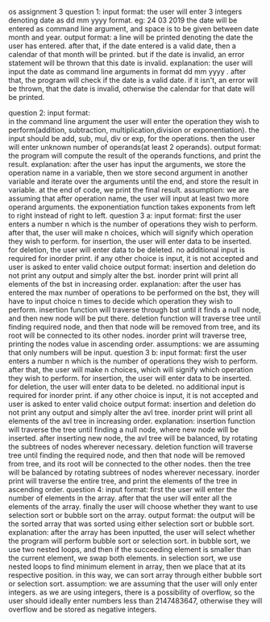 os assignment 3
question 1:
input format:
    the user will enter 3 integers denoting date as dd mm yyyy format.
    eg: 24 03 2019
    the date will be entered as command line argument, and space is to be given between date month and year.
output format:
    a line will be printed denoting the date the user has entered. after that, if the date entered is a valid date, then a calendar of that month will be printed. but if the date is invalid, an error statement will be thrown that this date is invalid.
explanation:
    the user will input the date as command line arguments in format dd mm yyyy . after that, the program will check if the date is a valid date. if it isn't, an error will be thrown, that the date is invalid, otherwise the calendar for that date will be printed.

question 2:
input format:  
    in the command line argument the user will enter the operation they wish to perform(addition, subtraction, multiplication,division or exponentiation). the input should be add, sub, mul, div or exp, for the operations. then the user will enter unknown number of operands(at least 2 operands).
output format:
    the program will compute the result of the operands functions, and print the result.
explanation:
    after the user has input the arguments, we store the operation name in a variable, then we store second argument in another variable and iterate over the arguments until the end, and store the result in variable. at the end of code, we print the final result.
assumption:
    we are assuming that after operation name, the user will input at least two more operand arguments.
    the exponentiation function takes exponents from left to right instead of right to left.
question 3 a:
input format:
    first the user enters a number n which is the number of operations they wish to perform. after that, the user will make n choices, which will signify which operation they wish to perform.
    for insertion, the user will enter data to be inserted.
    for deletion, the user will enter data to be deleted.
    no additional input is required for inorder print.
    if any other choice is input, it is not accepted and user is asked to enter valid choice
output format:
    insertion and deletion do not print any output and simply alter the bst. 
    inorder print will print all elements of the bst in increasing order.
explanation:
    after the user has entered the max number of operations to be performed on the bst, they will have to input choice n times to decide which operation they wish to perform.
    insertion function will traverse through bst until it finds a null node, and then new node will be put there.
    deletion function will traverse tree until finding required node, and then that node will be removed from tree, and its root will be connected to its other nodes.
    inorder print will traverse tree, printing the nodes value in ascending order.
assumptions:
    we are assuming that only numbers will be input.
question 3 b:
input format:
    first the user enters a number n which is the number of operations they wish to perform. after that, the user will make n choices, which will signify which operation they wish to perform.
    for insertion, the user will enter data to be inserted.
    for deletion, the user will enter data to be deleted.
    no additional input is required for inorder print.
    if any other choice is input, it is not accepted and user is asked to enter valid choice
output format:
    insertion and deletion do not print any output and simply alter the avl tree. 
    inorder print will print all elements of the avl tree in increasing order.
explanation:
    insertion function will traverse the tree until finding a null node, where new node will be inserted. after inserting new node, the avl tree will be balanced, by rotating the subtrees of nodes wherever necessary.
    deletion function will traverse tree until finding the required node, and then that node will be removed from tree, and its root will be connected to the other nodes. then the tree will be balanced by rotating subtrees of nodes wherever necessary.
    inorder print will traverse the entire tree, and print the elements of the tree in ascending order.
question 4:
input format:
    first the user will enter the number of elements in the array. after that the user will enter all the elements of the array. finally the user will choose whether they want to use selection sort or bubble sort on the array.
output format:
    the output will be the sorted array that was sorted using either selection sort or bubble sort.
explanation:
    after the array has been inputted, the user will select whether the program will perform bubble sort or selection sort. in bubble sort, we use two nested loops, and then if the succeeding element is smaller than the current element, we swap both elements. in selection sort, we use nested loops to find minimum element in array, then we place that at its respective position. 
    in this way, we can sort array through either bubble sort or selection sort.
assumption:
    we are assuming that the user will only enter integers. as we are using integers, there is a possibility of overflow, so the user should ideally enter numbers less than 2147483647, otherwise they will overflow and be stored as negative integers.